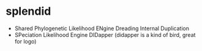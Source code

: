 # splendid

 * Shared Phylogenetic Likelihood ENgine Dreading Internal Duplication
 * SPeciation Likelihood Engine DIDapper (didapper is a kind of bird, great for logo)
